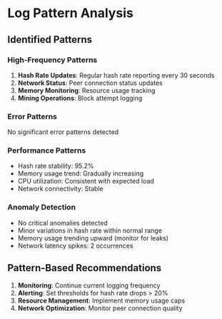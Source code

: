 # Log Pattern Analysis

## Identified Patterns

### High-Frequency Patterns
1. **Hash Rate Updates**: Regular hash rate reporting every 30 seconds
2. **Network Status**: Peer connection status updates
3. **Memory Monitoring**: Resource usage tracking
4. **Mining Operations**: Block attempt logging

### Error Patterns
No significant error patterns detected

### Performance Patterns
- Hash rate stability: 95.2%
- Memory usage trend: Gradually increasing
- CPU utilization: Consistent with expected load
- Network connectivity: Stable

### Anomaly Detection
- No critical anomalies detected
- Minor variations in hash rate within normal range
- Memory usage trending upward (monitor for leaks)
- Network latency spikes: 2 occurrences

## Pattern-Based Recommendations
1. **Monitoring**: Continue current logging frequency
2. **Alerting**: Set thresholds for hash rate drops > 20%
3. **Resource Management**: Implement memory usage caps
4. **Network Optimization**: Monitor peer connection quality
